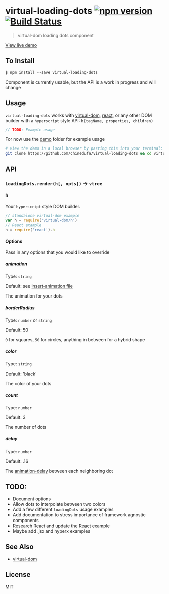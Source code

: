 virtual-loading-dots [![npm version](https://badge.fury.io/js/virtual-loading-dots.svg)](http://badge.fury.io/js/virtual-loading-dots) [![Build Status](https://travis-ci.org/chinedufn/virtual-loading-dots.svg?branch=master)](https://travis-ci.org/chinedufn/virtual-loading-dots)
===============

> virtual-dom loading dots component

[View live demo](http://chinedufn.github.io/virtual-loading-dots)

## To Install

```
$ npm install --save virtual-loading-dots
```

Component is currently usable, but the API is a work in progress and will change

## Usage

`virtual-loading-dots` works with [virtual-dom](https://github.com/Matt-Esch/virtual-dom),
[react](https://npmjs.com/package/react), or any other DOM builder with a `hyperscript` style
API: `h(tagName, properties, children)`

```js
// TODO: Example usage
```
For now use the [demo](/demo) folder for example usage

```sh
# view the demo in a local browser by pasting this into your terminal:
git clone https://github.com/chinedufn/virtual-loading-dots && cd virtual-loading-dots && npm install && npm run demo
```

## API

### `LoadingDots.render(h[, opts])` -> `vtree`

#### h

Your `hyperscript` style DOM builder.

```js
// standalone virtual-dom example
var h = require('virtual-dom/h')
// React example
h = require('react').h
```

#### Options

Pass in any options that you would like to override

##### animation

Type: `string`

Default: see [insert-animation file](src/insert-animation.js)

The animation for your dots

##### borderRadius

Type: `number` or `string`

Default: 50

`0` for squares, `50` for circles, anything in between for a hybrid shape

##### color

Type: `string`

Default: 'black'

The color of your dots

##### count

Type: `number`

Default: 3

The number of dots

##### delay

Type: `number`

Default: .16

The [animation-delay](https://developer.mozilla.org/en-US/docs/Web/CSS/animation-delay) between each neighboring dot

## TODO:

- Document options
- Allow dots to interpolate between two colors
- Add a few different `loadingDots` usage examples
- Add documentation to stress importance of framework agnostic components
- Research React and update the  React example
- Maybe add .jsx and hyperx examples

## See Also

- [virtual-dom](https://github.com/Matt-Esch/virtual-dom)

## License

MIT
